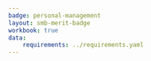 ```yaml
---
badge: personal-management
layout: smb-merit-badge
workbook: true
data:
    requirements: ../requirements.yaml
---
```

